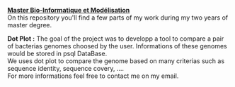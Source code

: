 **[Master Bio-Informatique et Modélisation](http://www.lcqb.upmc.fr/BIM/index.html#debouches)**  
On this repository you'll find a few parts of my work during my two years of master degree.

**Dot Plot :** The goal of the project was to developp a tool to compare a pair of bacterias genomes choosed by the user. Informations of these genomes would be stored in psql DataBase.  
               We uses dot plot to compare the genome based on many criterias such as sequence identity, sequence covery, ....  
               For more informations feel free to contact me on my email.
